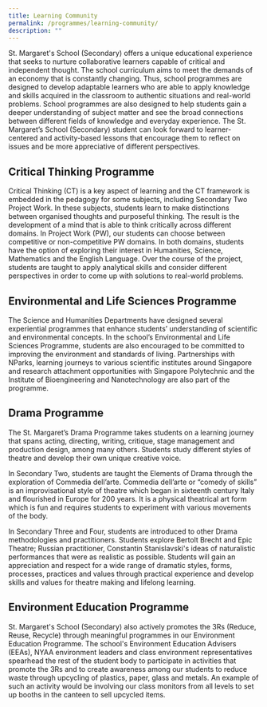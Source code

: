 ```yaml
---
title: Learning Community
permalink: /programmes/learning-community/
description: ""
---
```

St. Margaret's School (Secondary) offers a unique educational experience that seeks to nurture collaborative learners capable of critical and independent thought. The school curriculum aims to meet the demands of an economy that is constantly changing. Thus, school programmes are designed to develop adaptable learners who are able to apply knowledge and skills acquired in the classroom to authentic situations and real-world problems. School programmes are also designed to help students gain a deeper understanding of subject matter and see the broad connections between different fields of knowledge and everyday experience. The St. Margaret’s School (Secondary) student can look forward to learner-centered and activity-based lessons that encourage them to reflect on issues and be more appreciative of different perspectives.

Critical Thinking Programme
---------------------------

Critical Thinking (CT) is a key aspect of learning and the CT framework is embedded in the pedagogy for some subjects, including Secondary Two Project Work. In these subjects, students learn to make distinctions between organised thoughts and purposeful thinking. The result is the development of a mind that is able to think critically across different domains. In Project Work (PW), our students can choose between competitive or non-competitive PW domains. In both domains, students have the option of exploring their interest in Humanities, Science, Mathematics and the English Language. Over the course of the project, students are taught to apply analytical skills and consider different perspectives in order to come up with solutions to real-world problems.
  

Environmental and Life Sciences Programme
-----------------------------------------

The Science and Humanities Departments have designed several experiential programmes that enhance students’ understanding of scientific and environmental concepts. In the school’s Environmental and Life Sciences Programme, students are also encouraged to be committed to improving the environment and standards of living. Partnerships with NParks, learning journeys to various scientific institutes around Singapore and research attachment opportunities with Singapore Polytechnic and the Institute of Bioengineering and Nanotechnology are also part of the programme.

  

Drama Programme
---------------

The St. Margaret’s Drama Programme takes students on a learning journey that spans acting, directing, writing, critique, stage management and production design, among many others. Students study different styles of theatre and develop their own unique creative voice.

In Secondary Two, students are taught the Elements of Drama through the exploration of Commedia dell’arte. Commedia dell’arte or “comedy of skills” is an improvisational style of theatre which began in sixteenth century Italy and flourished in Europe for 200 years. It is a physical theatrical art form which is fun and requires students to experiment with various movements of the body.

In Secondary Three and Four, students are introduced to other Drama methodologies and practitioners. Students explore Bertolt Brecht and Epic Theatre; Russian practitioner, Constantin Stanislavski's ideas of naturalistic performances that were as realistic as possible. Students will gain an appreciation and respect for a wide range of dramatic styles, forms, processes, practices and values through practical experience and develop skills and values for theatre making and lifelong learning.

Environment Education Programme
-------------------------------

St. Margaret's School (Secondary) also actively promotes the 3Rs (Reduce, Reuse, Recycle) through meaningful programmes in our Environment Education Programme. The school's Environment Education Advisers (EEAs), NYAA environment leaders and class environment representatives spearhead the rest of the student body to participate in activities that promote the 3Rs and to create awareness among our students to reduce waste through upcycling of plastics, paper, glass and metals. An example of such an activity would be involving our class monitors from all levels to set up booths in the canteen to sell upcycled items.
